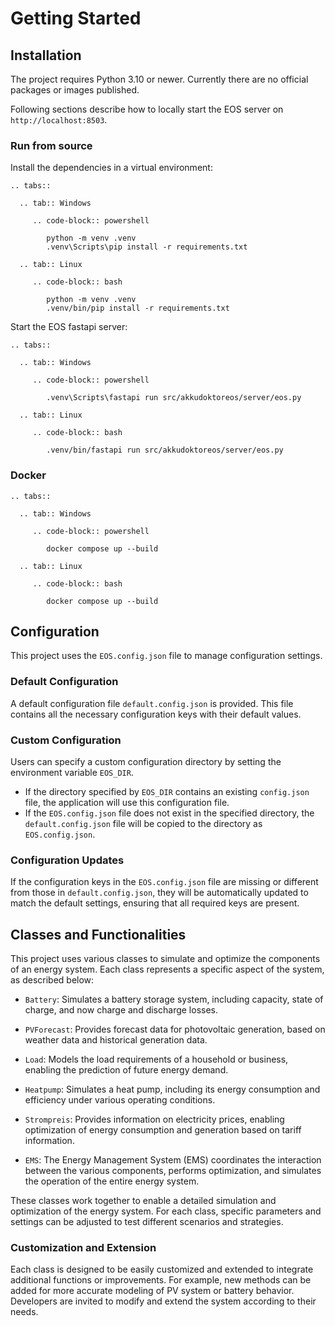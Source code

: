 # Getting Started

## Installation

The project requires Python 3.10 or newer. Currently there are no official packages or images published.

Following sections describe how to locally start the EOS server on `http://localhost:8503`.

### Run from source

Install the dependencies in a virtual environment:

```{eval-rst}
.. tabs::

  .. tab:: Windows

     .. code-block:: powershell

        python -m venv .venv
        .venv\Scripts\pip install -r requirements.txt

  .. tab:: Linux

     .. code-block:: bash

        python -m venv .venv
        .venv/bin/pip install -r requirements.txt

```

Start the EOS fastapi server:

```{eval-rst}
.. tabs::

  .. tab:: Windows

     .. code-block:: powershell

        .venv\Scripts\fastapi run src/akkudoktoreos/server/eos.py

  .. tab:: Linux

     .. code-block:: bash

        .venv/bin/fastapi run src/akkudoktoreos/server/eos.py

```

### Docker

```{eval-rst}
.. tabs::

  .. tab:: Windows

     .. code-block:: powershell

        docker compose up --build

  .. tab:: Linux

     .. code-block:: bash

        docker compose up --build

```

## Configuration

This project uses the `EOS.config.json` file to manage configuration settings.

### Default Configuration

A default configuration file `default.config.json` is provided. This file contains all the necessary configuration keys with their default values.

### Custom Configuration

Users can specify a custom configuration directory by setting the environment variable `EOS_DIR`.

- If the directory specified by `EOS_DIR` contains an existing `config.json` file, the application will use this configuration file.
- If the `EOS.config.json` file does not exist in the specified directory, the `default.config.json` file will be copied to the directory as `EOS.config.json`.

### Configuration Updates

If the configuration keys in the `EOS.config.json` file are missing or different from those in `default.config.json`, they will be automatically updated to match the default settings, ensuring that all required keys are present.

## Classes and Functionalities

This project uses various classes to simulate and optimize the components of an energy system. Each class represents a specific aspect of the system, as described below:

- `Battery`: Simulates a battery storage system, including capacity, state of charge, and now charge and discharge losses.

- `PVForecast`: Provides forecast data for photovoltaic generation, based on weather data and historical generation data.

- `Load`: Models the load requirements of a household or business, enabling the prediction of future energy demand.

- `Heatpump`: Simulates a heat pump, including its energy consumption and efficiency under various operating conditions.

- `Strompreis`: Provides information on electricity prices, enabling optimization of energy consumption and generation based on tariff information.

- `EMS`: The Energy Management System (EMS) coordinates the interaction between the various components, performs optimization, and simulates the operation of the entire energy system.

These classes work together to enable a detailed simulation and optimization of the energy system. For each class, specific parameters and settings can be adjusted to test different scenarios and strategies.

### Customization and Extension

Each class is designed to be easily customized and extended to integrate additional functions or improvements. For example, new methods can be added for more accurate modeling of PV system or battery behavior. Developers are invited to modify and extend the system according to their needs.

